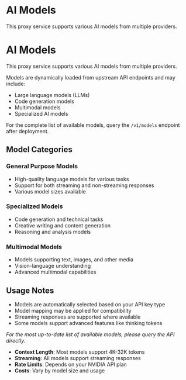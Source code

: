 # AI Models

This proxy service supports various AI models from multiple providers.

# AI Models

This proxy service supports various AI models from multiple providers.

Models are dynamically loaded from upstream API endpoints and may include:

- Large language models (LLMs)
- Code generation models
- Multimodal models
- Specialized AI models

For the complete list of available models, query the `/v1/models` endpoint after deployment.

## Model Categories

### General Purpose Models
- High-quality language models for various tasks
- Support for both streaming and non-streaming responses
- Various model sizes available

### Specialized Models
- Code generation and technical tasks
- Creative writing and content generation
- Reasoning and analysis models

### Multimodal Models
- Models supporting text, images, and other media
- Vision-language understanding
- Advanced multimodal capabilities

## Usage Notes

- Models are automatically selected based on your API key type
- Model mapping may be applied for compatibility
- Streaming responses are supported where available
- Some models support advanced features like thinking tokens

*For the most up-to-date list of available models, please query the API directly.*
- **Context Length**: Most models support 4K-32K tokens
- **Streaming**: All models support streaming responses
- **Rate Limits**: Depends on your NVIDIA API plan
- **Costs**: Vary by model size and usage



